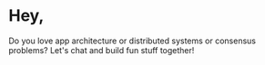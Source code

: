 # Hey,

Do you love app architecture or distributed systems or consensus problems? Let's chat and build fun stuff together!
